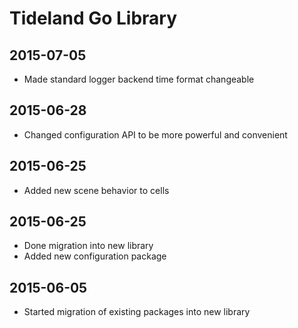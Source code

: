 # Tideland Go Library

## 2015-07-05

- Made standard logger backend time format changeable

## 2015-06-28

- Changed configuration API to be more powerful
  and convenient

## 2015-06-25

- Added new scene behavior to cells

## 2015-06-25

- Done migration into new library
- Added new configuration package

## 2015-06-05

- Started migration of existing packages into new library
